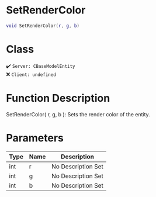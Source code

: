 # SetRenderColor
```lua
void SetRenderColor(r, g, b)
```
# Class
✔️ `Server: CBaseModelEntity`  
❌ `Client: undefined`  

# Function Description
SetRenderColor( r, g, b ): Sets the render color of the entity.
# Parameters
Type|Name|Description
--|--|--
int|r|No Description Set
int|g|No Description Set
int|b|No Description Set
